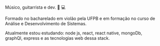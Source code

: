 Músico, guitarrista e dev. 🎸 💻

Formado no bacharelado em violão pela UFPB e em formação no curso de Análise e Desenvolvimento de Sistemas.

Atualmente estou estudando: node js, react, react native, mongoDb, graphQl, express e as tecnologias web dessa stack. 
